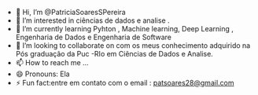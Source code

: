 - 👋 Hi, I’m @PatriciaSoaresSPereira
- 👀 I’m interested in ciências de dados e analise .
- 🌱 I’m currently learning Pyhton , Machine learning, Deep Learning , Engenharia de Dados e Engenharia de Software 
- 💞️ I’m looking to collaborate on com os meus conhecimento adquirido na Pós graduação da Puc -RIo em Ciências de Dados e Analise.
- 📫 How to reach me ...
- 😄 Pronouns: Ela 
- ⚡ Fun fact:entre em contato com o email : patsoares28@gmail.com

<!---
PatriciaSoaresSPereira/PatriciaSoaresSPereira is a ✨ special ✨ repository because its `README.md` (this file) appears on your GitHub profile.
You can click the Preview link to take a look at your changes.
--->
